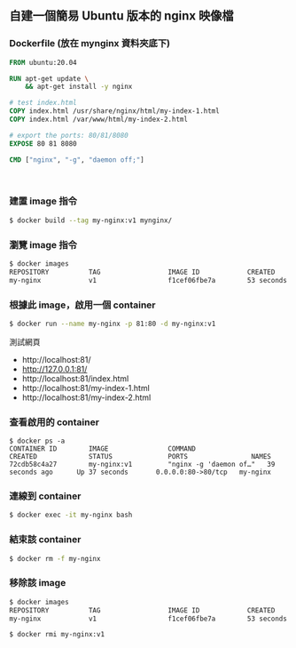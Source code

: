 
## 自建一個簡易 Ubuntu 版本的 nginx 映像檔

### Dockerfile (放在 mynginx 資料夾底下)
```dockerfile
FROM ubuntu:20.04

RUN apt-get update \
    && apt-get install -y nginx

# test index.html
COPY index.html /usr/share/nginx/html/my-index-1.html
COPY index.html /var/www/html/my-index-2.html

# export the ports: 80/81/8080
EXPOSE 80 81 8080

CMD ["nginx", "-g", "daemon off;"]
```

<br>

### 建置 image 指令
```bash
$ docker build --tag my-nginx:v1 mynginx/
```

### 瀏覽 image 指令
```bash
$ docker images
REPOSITORY          TAG                 IMAGE ID            CREATED             SIZE
my-nginx            v1                  f1cef06fbe7a        53 seconds ago      154MB
```

### 根據此 image，啟用一個 container
```bash
$ docker run --name my-nginx -p 81:80 -d my-nginx:v1 
```
測試網頁
- http://localhost:81/
- http://127.0.0.1:81/
- http://localhost:81/index.html
- http://localhost:81/my-index-1.html
- http://localhost:81/my-index-2.html

### 查看啟用的 container
```
$ docker ps -a
CONTAINER ID        IMAGE               COMMAND                  CREATED             STATUS              PORTS                NAMES
72cdb58c4a27        my-nginx:v1         "nginx -g 'daemon of…"   39 seconds ago      Up 37 seconds       0.0.0.0:80->80/tcp   my-nginx
```

### 連線到 container
```bash
$ docker exec -it my-nginx bash
```

### 結束該 container
```bash
$ docker rm -f my-nginx
```

### 移除該 image
```bash
$ docker images
REPOSITORY          TAG                 IMAGE ID            CREATED             SIZE
my-nginx            v1                  f1cef06fbe7a        53 seconds ago      154MB

$ docker rmi my-nginx:v1
```

